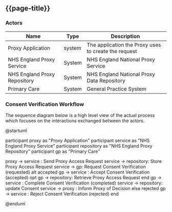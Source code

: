 ## {{page-title}}

### Actors

| Name | Type | Description |
|------|------|-------------|
| Proxy Application | system | The application the Proxy uses to create the request |
| NHS England Proxy Service | System | NHS England National Proxy Service |
| NHS England Proxy Repository | System | NHS England National Proxy Data Repository |
| Primary Care | System | General Practice System |

### Consent Verification Workflow 

The sequence diagram below is a high level view of the actual process which focuses on the interactions exchanged between the actors. 

<plantuml>
@startuml

participant proxy as "Proxy Application"
participant service as "NHS England Proxy Service"
participant repository as "NHS England Proxy Repository"
participant gp as "Primary Care"

proxy -> service : Send Proxy Access Request
service -> repository: Store Proxy Access Request
service -> gp: Request Consent Verification (requested)
alt accepted 
gp -> service : Accept Consent Verification (accepted)
opt
  gp -> repository: Retrieve Proxy Access Request
end 
gp -> service : Complete Consent Verification (completed)
service -> repository: update Consent
service -> proxy : Inform Proxy of Decision
else rejected
gp -> service : Reject Consent Verification (rejected)
end 

@enduml
</plantuml>